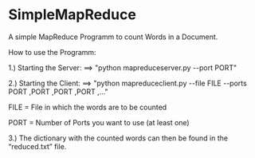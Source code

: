 # SimpleMapReduce
A simple MapReduce Programm to count Words in a Document.

How to use the Programm:

1.) Starting the Server:
==> "python mapreduceserver.py --port PORT"

2.) Starting the Client:
==> "python mapreduceclient.py --file FILE --ports PORT ,PORT ,PORT ,PORT ,..."

FILE = File in which the words are to be counted

PORT = Number of Ports you want to use (at least one)

3.)
The dictionary with the counted words can then be found in the “reduced.txt” file.
